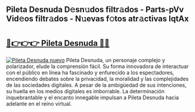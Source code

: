 ## Pileta Desnuda D𝚎sn𝚞dos filtr𝚊dos - Parts-pVv Vid𝚎os filtr𝚊dos - N𝚞evas f𝚘tos atr𝚊ctivas IqtAx

# <h2><a href="http://mbcsv2.tromn.icu/?c=Pileta+Desnuda">🔗👉👉👉 Pileta Desnuda 🔗🔗</a></h2>

[![Pileta Desnuda nuevo](https://i.imgur.com/pEAQMta.gif)](http://mbcsv2.tromn.icu/?c=Pileta+Desnuda)
Pileta Desnuda, un personaje complejo y polarizador, elude la comprensión fácil. Su forma innovadora de interactuar con el público en línea ha fascinado y enfurecido a los espectadores, encendiendo debates sobre la privacidad, la moralidad y las complejidades de las sociedades digitales. A pesar de la ambigüedad de sus intenciones, su huella en los medios digitales es imborrable. La determinación inquebrantable y el encanto innegable impulsan a Pileta Desnuda hacia adelante en el reino virtual.
